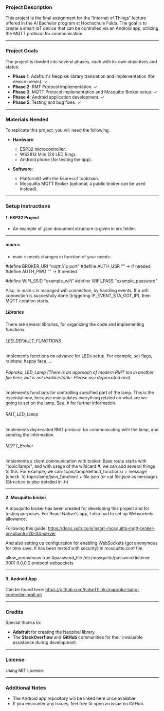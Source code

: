 ### Project Description
This project is the final assignment for the "Internet of Things" lecture offered in the AI Bachelor program at Hochschule Fulda. The goal is to create a smart IoT device that can be controlled via an Android app, utilizing the MQTT protocol for communication.

---

### Project Goals
The project is divided into several phases, each with its own objectives and status:

- **Phase 1**: Adafruit's Neopixel library translation and implementation (for device needs). ✓
- **Phase 2**: RMT Protocol implementation. ✓
- **Phase 3**: MQTT Protocol implementation and Mosquitto Broker setup. ✓
- **Phase 4**: Android application development. ✓
- **Phase 5**: Testing and bug fixes. ✓

---

### Materials Needed
To replicate this project, you will need the following:

- **Hardware**:
  - ESP32 microcontroller.
  - WS2813 Mini (24 LED Ring).
  - Android phone (for testing the app).

- **Software**:
  - PlatformIO with the Espressif toolchain.
  - Mosquitto MQTT Broker (optional; a public broker can be used instead).

---

### Setup Instructions
#### 1. ESP32 Project
- An example of .json document structure is given in src folder.
---

##### main.c
- main.c needs changes in function of your needs:

#define BROKER_URI "mqtt://ip:port"
#define AUTH_USR "" -> If needed
#define AUTH_PWD "" -> If needed

#define WIFI_SSID "example_wifi"
#define WIFI_PASS "example_password" 

Also, in main.c is managed wifi connection, by handling events. If a wifi connection is succesfully done (triggering IP_EVENT_STA_GOT_IP), then MQTT creation starts.

##### Libraries

There are several libraries, for organizing the code and implementing functions.

###### LED_DEFAULT_FUNCTIONS
Implements functions on advance for LEDs setup. For example, set flags, rainbow, happy face, ...

###### Paproka_LED_Lamp (There is an approach of modern RMT too in another file here, but is not usable/stable. Please use deprecated one)
Implements functions for controlling specified part of the lamp. This is the essential one, because manipulates everything related on what are we going to set on the lamp.
See .h for further information.

###### RMT_LED_Lamp
Implements deprecated RMT protocol for communicating with the lamp, and sending the information.

###### MQTT_Broker
Implements a client communication with broker. Base route starts with "topic/lamp/", and with usage of the wildcard #, we can add several things to this.
For example, we can:
topic/lamp/default_functions/ + message (check .h)
topic/lamp/json_function/ + file.json (or cat file.json as message). (Structure is also detailed in .h)

---

#### 2. Mosquitto broker
A mosquitto broker has been created for developing this project and for testing purposes.
For React Native's app, I also had to set up Websockets allowance.

Following this guide:
https://docs.vultr.com/install-mosquitto-mqtt-broker-on-ubuntu-20-04-server

And also setting up configuration for enabling WebSockets (got anonymous for time save. It has been tested with security) in mosquitto.conf file:

allow_anonymous true
#password_file /etc/mosquitto/password
listener 9001 0.0.0.0
protocol websockets

---

#### 3. Android App
Can be found here: https://github.com/FalseThinks/paproka-lamp-controller-mqtt.git

---

### Credits
Special thanks to:
- **Adafruit** for creating the Neopixel library.
- The **StackOverflow** and **GitHub** communities for their invaluable assistance during development.

---

### License
Using MIT License.

---

### Additional Notes
- The Android app repository will be linked here once available.
- If you encounter any issues, feel free to open an issue on GitHub.
